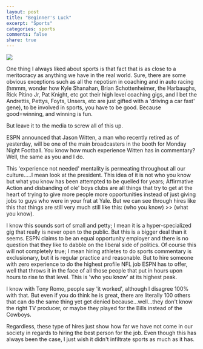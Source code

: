 ```yaml
---
layout: post
title: "Beginner's Luck"
excerpt: "Sports"
categories: sports
comments: false
share: true
---
```


![](https://s.yimg.com/uu/api/res/1.2/qchRJFbJEMQrpp9tU_bRPQ--~B/dz0xMjgwO2g9NzIwO2FwcGlkPXl0YWNoeW9u/https://slick-prod.s3-us-west-2.amazonaws.com/slick_thumb/giraffe-161269-1524849275433.jpg)



One thing I always liked about sports is that fact that is as close to a meritocracy as anything we have in the real world. Sure, there are some obvious exceptions such as all the nepotism in coaching and in auto racing (hmmm, wonder how Kyle Shanahan, Brian Schottenheimer, the Harbaughs, Rick Pitino Jr, Pat Knight, etc got their high level coaching gigs, and I bet the Andrettis, Pettys, Foyts, Unsers, etc are just gifted with a 'driving a car fast' gene), to be involved in sports, you have to be good. Because good=winning, and winning is fun.




But leave it to the media to screw all of this up.




ESPN announced that Jason Witten, a man who recently retired as of yesterday, will be one of the main broadcasters in the booth for Monday Night Football. You know how much experience Witten has in commentary? Well, the same as you and I do.


This 'experience not needed' mentality is permeating throughout all our culture.....I mean look at the president. This idea of it is not who you know but what you know has been attempted to be quelled for years; Affirmative Action and disbanding of ole' boys clubs are all things that try to get at the heart of trying to give more people more opportunities instead of just giving jobs to guys who were in your frat at Yale. But we can see through hires like this that things are still very much still like this: (who you know) >> (what you know).


I know this sounds sort of small and petty; I mean it is a hyper-specialized gig that really is never open to the public. But this is a bigger deal than it seems. ESPN claims to be an equal opportunity employer and there is no question that they like to dabble on the liberal side of politics. Of course this will not completely true; I mean hiring athletes to do sports commentary is exclusionary, but it is regular practice and reasonable. But to hire someone with zero experience to do the highest profile NFL job ESPN has to offer, well that throws it in the face of all those people that put in hours upon hours to rise to that level. This is 'who you know' at its highest peak. 

I know with Tony Romo, people say 'it worked', although I disagree 100% with that. But even if you do think he is great, there are literally 100 others that can do the same thing yet get denied because...well...they don't know the right TV producer, or maybe they played for the Bills instead of the Cowboys.


Regardless, these type of hires just show how far we have not come in our society in regards to hiring the best person for the job. Even though this has always been the case, I just wish it didn't infiltrate sports as much as it has. 




